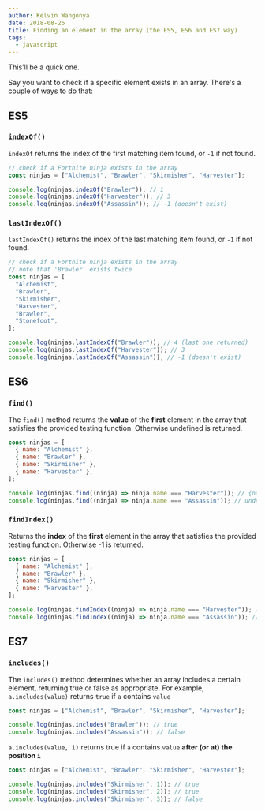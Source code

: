 ```yaml
---
author: Kelvin Wangonya
date: 2018-08-26
title: Finding an element in the array (the ES5, ES6 and ES7 way)
tags:
  - javascript
---
```


This\'ll be a quick one.

Say you want to check if a specific element exists in an array. There\'s
a couple of ways to do that:

## ES5

### `indexOf()`

`indexOf` returns the index of the first matching item found,
or `-1` if not found.

```javascript
// check if a Fortnite ninja exists in the array
const ninjas = ["Alchemist", "Brawler", "Skirmisher", "Harvester"];

console.log(ninjas.indexOf("Brawler")); // 1
console.log(ninjas.indexOf("Harvester")); // 3
console.log(ninjas.indexOf("Assassin")); // -1 (doesn't exist)
```

### `lastIndexOf()`

`lastIndexOf()` returns the index of the last matching item
found, or `-1` if not found.

```javascript
// check if a Fortnite ninja exists in the array
// note that 'Brawler' exists twice
const ninjas = [
  "Alchemist",
  "Brawler",
  "Skirmisher",
  "Harvester",
  "Brawler",
  "Stonefoot",
];

console.log(ninjas.lastIndexOf("Brawler")); // 4 (last one returned)
console.log(ninjas.lastIndexOf("Harvester")); // 3
console.log(ninjas.lastIndexOf("Assassin")); // -1 (doesn't exist)
```

## ES6

### `find()`

The `find()` method returns the **value** of the **first**
element in the array that satisfies the provided testing function.
Otherwise undefined is returned.

```javascript
const ninjas = [
  { name: "Alchemist" },
  { name: "Brawler" },
  { name: "Skirmisher" },
  { name: "Harvester" },
];

console.log(ninjas.find((ninja) => ninja.name === "Harvester")); // {name: "Harvester"}
console.log(ninjas.find((ninja) => ninja.name === "Assassin")); // undefined
```

### `findIndex()`

Returns the **index** of the **first** element in the array that
satisfies the provided testing function. Otherwise -1 is returned.

```javascript
const ninjas = [
  { name: "Alchemist" },
  { name: "Brawler" },
  { name: "Skirmisher" },
  { name: "Harvester" },
];

console.log(ninjas.findIndex((ninja) => ninja.name === "Harvester")); // 3
console.log(ninjas.findIndex((ninja) => ninja.name === "Assassin")); // -1
```

## ES7

### `includes()`

The `includes()` method determines whether an array includes
a certain element, returning true or false as appropriate. For example,
`a.includes(value)` returns `true` if
`a` contains `value`

```javascript
const ninjas = ["Alchemist", "Brawler", "Skirmisher", "Harvester"];

console.log(ninjas.includes("Brawler")); // true
console.log(ninjas.includes("Assassin")); // false
```

`a.includes(value, i)` returns true if `a`
contains `value` **after (or at) the position
`i`**

```javascript
const ninjas = ["Alchemist", "Brawler", "Skirmisher", "Harvester"];

console.log(ninjas.includes("Skirmisher", 1)); // true
console.log(ninjas.includes("Skirmisher", 2)); // true
console.log(ninjas.includes("Skirmisher", 3)); // false
```

